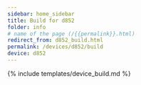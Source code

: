 ```yaml
---
sidebar: home_sidebar
title: Build for d852
folder: info
# name of the page (/{{permalink}}.html)
redirect_from: d852_build.html
permalink: /devices/d852/build
device: d852
---
```

{% include templates/device_build.md %}
